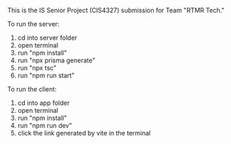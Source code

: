 This is the IS Senior Project (CIS4327) submission for Team "RTMR Tech."

To run the server:
1. cd into server folder
2. open terminal
3. run "npm install"
4. run "npx prisma generate"
5. run "npx tsc"
6. run "npm run start"

To run the client:
1. cd into app folder
2. open terminal
3. run "npm install"
4. run "npm run dev"
5. click the link generated by vite in the terminal
